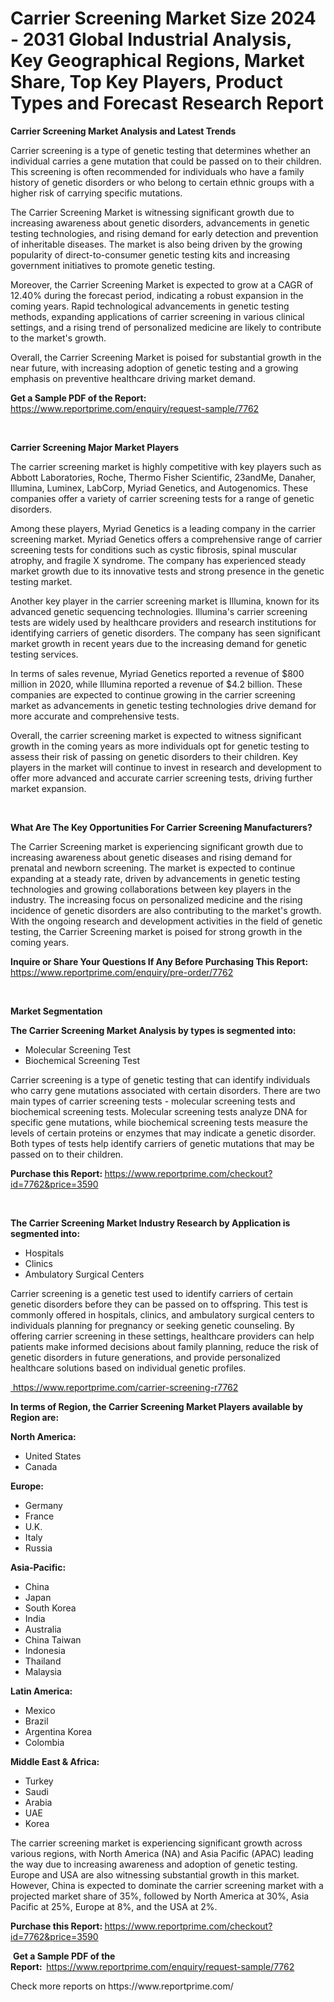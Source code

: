 <p><h1>Carrier Screening Market Size 2024 - 2031 Global Industrial Analysis, Key Geographical Regions, Market Share, Top Key Players, Product Types and Forecast Research Report</h1></p><p><strong>Carrier Screening Market Analysis and Latest Trends</strong></p>
<p><p>Carrier screening is a type of genetic testing that determines whether an individual carries a gene mutation that could be passed on to their children. This screening is often recommended for individuals who have a family history of genetic disorders or who belong to certain ethnic groups with a higher risk of carrying specific mutations.</p><p>The Carrier Screening Market is witnessing significant growth due to increasing awareness about genetic disorders, advancements in genetic testing technologies, and rising demand for early detection and prevention of inheritable diseases. The market is also being driven by the growing popularity of direct-to-consumer genetic testing kits and increasing government initiatives to promote genetic testing.</p><p>Moreover, the Carrier Screening Market is expected to grow at a CAGR of 12.40% during the forecast period, indicating a robust expansion in the coming years. Rapid technological advancements in genetic testing methods, expanding applications of carrier screening in various clinical settings, and a rising trend of personalized medicine are likely to contribute to the market's growth.</p><p>Overall, the Carrier Screening Market is poised for substantial growth in the near future, with increasing adoption of genetic testing and a growing emphasis on preventive healthcare driving market demand.</p></p>
<p><strong>Get a Sample PDF of the Report:&nbsp;</strong> <a href="https://www.reportprime.com/enquiry/request-sample/7762">https://www.reportprime.com/enquiry/request-sample/7762</a></p>
<p>&nbsp;</p>
<p><strong>Carrier Screening Major Market Players</strong></p>
<p><p>The carrier screening market is highly competitive with key players such as Abbott Laboratories, Roche, Thermo Fisher Scientific, 23andMe, Danaher, Illumina, Luminex, LabCorp, Myriad Genetics, and Autogenomics. These companies offer a variety of carrier screening tests for a range of genetic disorders.</p><p>Among these players, Myriad Genetics is a leading company in the carrier screening market. Myriad Genetics offers a comprehensive range of carrier screening tests for conditions such as cystic fibrosis, spinal muscular atrophy, and fragile X syndrome. The company has experienced steady market growth due to its innovative tests and strong presence in the genetic testing market.</p><p>Another key player in the carrier screening market is Illumina, known for its advanced genetic sequencing technologies. Illumina's carrier screening tests are widely used by healthcare providers and research institutions for identifying carriers of genetic disorders. The company has seen significant market growth in recent years due to the increasing demand for genetic testing services.</p><p>In terms of sales revenue, Myriad Genetics reported a revenue of $800 million in 2020, while Illumina reported a revenue of $4.2 billion. These companies are expected to continue growing in the carrier screening market as advancements in genetic testing technologies drive demand for more accurate and comprehensive tests.</p><p>Overall, the carrier screening market is expected to witness significant growth in the coming years as more individuals opt for genetic testing to assess their risk of passing on genetic disorders to their children. Key players in the market will continue to invest in research and development to offer more advanced and accurate carrier screening tests, driving further market expansion.</p></p>
<p>&nbsp;</p>
<p><strong>What Are The Key Opportunities For Carrier Screening Manufacturers?</strong></p>
<p><p>The Carrier Screening market is experiencing significant growth due to increasing awareness about genetic diseases and rising demand for prenatal and newborn screening. The market is expected to continue expanding at a steady rate, driven by advancements in genetic testing technologies and growing collaborations between key players in the industry. The increasing focus on personalized medicine and the rising incidence of genetic disorders are also contributing to the market's growth. With the ongoing research and development activities in the field of genetic testing, the Carrier Screening market is poised for strong growth in the coming years.</p></p>
<p><strong>Inquire or Share Your Questions If Any Before Purchasing This Report:</strong> <a href="https://www.reportprime.com/enquiry/pre-order/7762">https://www.reportprime.com/enquiry/pre-order/7762</a></p>
<p>&nbsp;</p>
<p><strong>Market Segmentation</strong></p>
<p><strong>The Carrier Screening Market Analysis by types is segmented into:</strong></p>
<p><ul><li>Molecular Screening Test</li><li>Biochemical Screening Test</li></ul></p>
<p><p>Carrier screening is a type of genetic testing that can identify individuals who carry gene mutations associated with certain disorders. There are two main types of carrier screening tests - molecular screening tests and biochemical screening tests. Molecular screening tests analyze DNA for specific gene mutations, while biochemical screening tests measure the levels of certain proteins or enzymes that may indicate a genetic disorder. Both types of tests help identify carriers of genetic mutations that may be passed on to their children.</p></p>
<p><strong>Purchase this Report:&nbsp;</strong><a href="https://www.reportprime.com/checkout?id=7762&price=3590">https://www.reportprime.com/checkout?id=7762&price=3590</a></p>
<p>&nbsp;</p>
<p><strong>The Carrier Screening Market Industry Research by Application is segmented into:</strong></p>
<p><ul><li>Hospitals</li><li>Clinics</li><li>Ambulatory Surgical Centers</li></ul></p>
<p><p>Carrier screening is a genetic test used to identify carriers of certain genetic disorders before they can be passed on to offspring. This test is commonly offered in hospitals, clinics, and ambulatory surgical centers to individuals planning for pregnancy or seeking genetic counseling. By offering carrier screening in these settings, healthcare providers can help patients make informed decisions about family planning, reduce the risk of genetic disorders in future generations, and provide personalized healthcare solutions based on individual genetic profiles.</p></p>
<p><a href="https://www.reportprime.com/carrier-screening-r7762">&nbsp;https://www.reportprime.com/carrier-screening-r7762</a></p>
<p><strong>In terms of Region, the Carrier Screening Market Players available by Region are:</strong></p>
<p>
    <p> <strong> North America: </strong>
        <ul>
            <li>United States</li>
            <li>Canada</li>
        </ul>
        </p> 
    <p> <strong> Europe: </strong>
        <ul>
            <li>Germany</li>
            <li>France</li>
            <li>U.K.</li>
            <li>Italy</li>
            <li>Russia</li>
        </ul>
        </p> 
    <p> <strong> Asia-Pacific: </strong>
        <ul>
            <li>China</li>
            <li>Japan</li>
            <li>South Korea</li>
            <li>India</li>
            <li>Australia</li>
            <li>China Taiwan</li>
            <li>Indonesia</li>
            <li>Thailand</li>
            <li>Malaysia</li>
        </ul>
        </p> 
    <p> <strong> Latin America: </strong>
        <ul>
            <li>Mexico</li>
            <li>Brazil</li>
            <li>Argentina Korea</li>
            <li>Colombia</li>
        </ul>
        </p> 
    <p> <strong> Middle East & Africa: </strong>
        <ul>
            <li>Turkey</li>
            <li>Saudi</li>
            <li>Arabia</li>
            <li>UAE</li>
            <li>Korea</li>
        </ul>
    </p>
    </p>
<p><p>The carrier screening market is experiencing significant growth across various regions, with North America (NA) and Asia Pacific (APAC) leading the way due to increasing awareness and adoption of genetic testing. Europe and USA are also witnessing substantial growth in this market. However, China is expected to dominate the carrier screening market with a projected market share of 35%, followed by North America at 30%, Asia Pacific at 25%, Europe at 8%, and the USA at 2%.</p></p>
<p><strong>Purchase this Report: </strong><a href="https://www.reportprime.com/checkout?id=7762&price=3590">https://www.reportprime.com/checkout?id=7762&price=3590</a></p>
<p>&nbsp;<strong>Get a Sample PDF of the Report:&nbsp;&nbsp;</strong><a href="https://www.reportprime.com/enquiry/request-sample/7762">https://www.reportprime.com/enquiry/request-sample/7762</a></p>
<p><strong></strong></p>
<p>Check more reports on https://www.reportprime.com/</p>